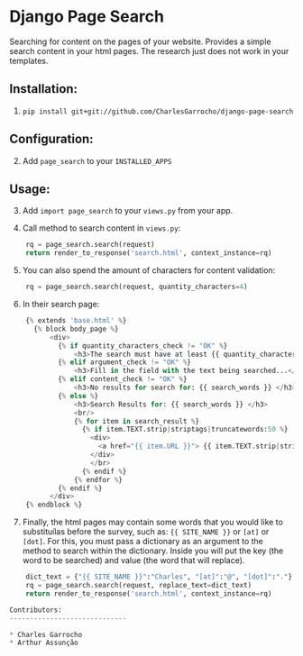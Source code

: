 Django Page Search
==================
Searching for content on the pages of your website. Provides a simple search content in your html pages. The research just does not work in your templates.

Installation:
-----------------------------

1. ``pip install git+git://github.com/CharlesGarrocho/django-page-search``

Configuration:
-----------------------------

2. Add ``page_search`` to your ``INSTALLED_APPS``

Usage:
-----------------------------

3. Add ``import page_search`` to your ``views.py`` from your app.

4. Call method to search content in ``views.py``:
```py         	
	rq = page_search.search(request)
	return render_to_response('search.html', context_instance=rq)
```
5. You can also spend the amount of characters for content validation:
```py
	rq = page_search.search(request, quantity_characters=4)
```
6. In their search page:
```py
	{% extends 'base.html' %}
	  {% block body_page %}
		  <div>
		    {% if quantity_characters_check != "OK" %}
		        <h3>The search must have at least {{ quantity_characters }} characters.</h3>
		    {% elif argument_check != "OK" %}
		        <h3>Fill in the field with the text being searched...</h3>
		    {% elif content_check != "OK" %}
		        <h3>No results for search for: {{ search_words }} </h3>
		    {% else %}
		        <h3>Search Results for: {{ search_words }} </h3>
		        <br/>
		        {% for item in search_result %}
		          {% if item.TEXT.strip|striptags|truncatewords:50 %}
		            <div>
		              <a href="{{ item.URL }}"> {{ item.TEXT.strip|striptags|truncatewords:50 }}</a>
		            </div>
		            </br>
		          {% endif %}
		        {% endfor %}
		    {% endif %}
		  </div>
	{% endblock %}
```
7. Finally, the html pages may contain some words that you would like to substituílas before the survey, such as: ``{{ SITE_NAME }}`` or ``[at]`` or ``[dot]``. For this, you must pass a dictionary as an argument to the method to search within the dictionary. Inside you will put the key (the word to be searched) and value (the word that will replace).
```py
	dict_text = {"{{ SITE_NAME }}":"Charles", "[at]":"@", "[dot]":"."}
	rq = page_search.search(request, replace_text=dict_text)
	return render_to_response('search.html', context_instance=rq)

Contributors:
-----------------------------

* Charles Garrocho
* Arthur Assunção
